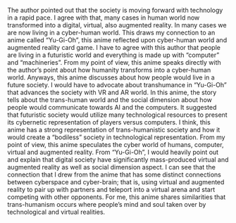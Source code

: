 


  The author pointed out that the society is moving forward with technology in a rapid pace. I agree with that, many cases in human world now transformed into a digital, virtual, also augmented reality. In many cases we are now living in a cyber-human world. This draws my connection to an anime called “Yu-Gi-Oh”, this anime reflected upon cyber-human world and augmented reality card game. I have to agree with this author that people are living in a futuristic world and everything is made up with “computer” and “machineries”.  From my point of view, this anime speaks directly with the author’s point about how humanity transforms into a cyber-human world. Anyways, this anime discusses about how people would live in a future society. I would have to advocate about transhumance in “Yu-Gi-Oh” that advances the society with VR and AR world. In this anime, the story tells about the trans-human world and the social dimension about how people would communicate towards AI and the computers. It suggested that futuristic society would utilize many technological resources to present its cybernetic representation of players versus computers. I think, this anime has a strong representation of trans-humanistic society and how it would create a “bodiless” society in technological representation. From my point of view, this anime speculates the cyber world of humans, computer, virtual and augmented reality.  From “Yu-Gi-Oh”, I would heavily point out and explain that digital society have significantly mass-produced virtual and augmented reality as well as social dimension aspect. I can see that the connection that I drew from the anime that has some distinct connections between cyberspace and cyber-brain; that is, using virtual and augmented reality to pair up with partners and teleport into a virtual arena and start competing with other opponents. For me, this anime shares similarities that trans-humanism  occurs where people’s mind and soul taken over by technological and virtual realities.